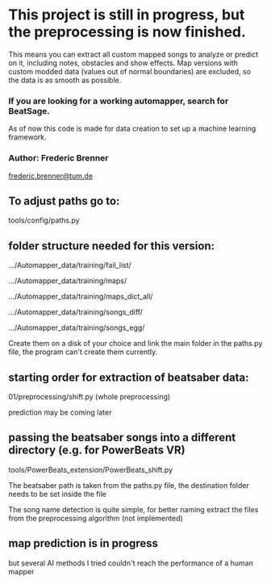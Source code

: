 # This project is still in progress, but the preprocessing is now finished. 
This means you can extract all custom mapped songs to analyze or predict on it, 
including notes, obstacles and show effects.
Map versions with custom modded data (values out of normal boundaries) are excluded,
so the data is as smooth as possible. 

### If you are looking for a working automapper, search for BeatSage.
As of now this code is made for data creation to set up a machine learning framework.

### Author: Frederic Brenner
frederic.brenner@tum.de

## To adjust paths go to:
tools/config/paths.py

## folder structure needed for this version:
.../Automapper_data/training/fail_list/

.../Automapper_data/training/maps/

.../Automapper_data/training/maps_dict_all/

.../Automapper_data/training/songs_diff/

.../Automapper_data/training/songs_egg/

Create them on a disk of your choice and link the main folder in the paths.py file,
the program can't create them currently.

## starting order for extraction of beatsaber data:
01/preprocessing/shift.py (whole preprocessing)

prediction may be coming later

## passing the beatsaber songs into a different directory (e.g. for PowerBeats VR)
tools/PowerBeats_extension/PowerBeats_shift.py

The beatsaber path is taken from the paths.py file, 
the destination folder needs to be set inside the file

The song name detection is quite simple,
for better naming extract the files from the preprocessing algorithm (not implemented)

## map prediction is in progress
but several AI methods I tried couldn't reach the performance of a human mapper
